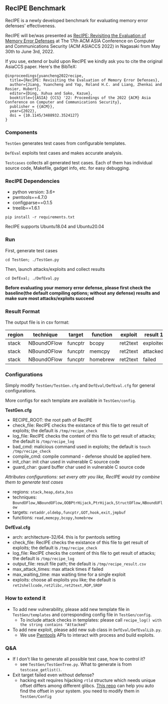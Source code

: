 ## RecIPE Benchmark

RecIPE is a newly developed benchmark for evaluating memory error defenses' effectiveness.

RecIPE will be/was presented as [RecIPE: Revisiting the Evaluation of Memory Error Defenses]() at The 17th ACM ASIA Conference on Computer and Communications Security (ACM ASIACCS 2022) in Nagasaki from May 30th to June 3rd, 2022. 

If you use, extend or build upon RecIPE we kindly ask you to cite the original AsiaCCS paper. Here's the BibTeX:

```
@inproceedings{yuancheng2022recipe,
  title={RecIPE: Revisiting the Evaluation of Memory Error Defenses},
  author={Jiang, Yuancheng and Yap, Roland H.C. and Liang, Zhenkai and Rosier, Hubert},
  editor={Ding, Xuhua and Sako, Kazue},
  booktitle={{ASIA} {CCS} '22: Proceedings of the 2022 {ACM} Asia Conference on Computer and Communications Security},
  publisher = {{ACM}},
  year={2022},
  doi = {10.1145/3488932.3524127}
}
```

### Components

`TestGen` generates test cases from configurable templates.

`DefEval` exploits test cases and makes accurate analysis.

`Testcases` collects all generated test cases. Each of them has individual source code, Makefile, gadget info, etc. for easy debugging.

### RecIPE Dependencies

* python version: 3.6+
* pwntools==4.7.0
* configparse==0.1.5
* treelib==1.6.1

`pip install -r requirements.txt`

RecIPE supports Ubuntu18.04 and Ubuntu20.04

### Run

First, generate test cases
```
cd TestGen; ./TestGen.py
```

Then, launch attacks/exploits and collect results
```
cd DefEval; ./DefEval.py
```

**Before evaluating your memory error defense, please first check the baseline(the default compiling options; without any defense) results and make sure most attacks/exploits succeed**

### Result Format

The output file is in csv format:

| region | technique   | target  | function | exploit  | result 1  | result 2  | result 3  | ... |
|:------ | ----------- | ------- | -------- | -------- | --------- | --------- |:--------- | --- |
| stack  | NBoundOFlow | funcptr | bcopy    | ret2text | exploited | -         | -         |     |
| stack  | NBoundOFlow | funcptr | memcpy   | ret2text | attacked  | exploited | -         |     |
| stack  | NBoundOFlow | funcptr | homebrew | ret2text | failed    | failed    | exploited |     |

### Configurations

Simply modify `TestGen/TestGen.cfg` and `DefEval/DefEval.cfg` for general configurations. 

More configs for each template are available in `TestGen/config`.

**TestGen.cfg**
* RECIPE_ROOT: the root path of RecIPE
* check_file: RecIPE checks the existance of this file to get result of exploits; the default is `/tmp/recipe_check`
* log_file: RecIPE checks the content of this file to get result of attacks; the default is `/tmp/recipe_log`
* bad_cmd: malicious command used in exploits; the default is `touch /tmp/recipe_check`
* compile_cmd: compile command - defense should be applied here. 
* init_char: init char used in vulnerable C source code
* guard_char: guard buffer char used in vulnerable C source code 

*Attributes configurations: set every attr you like, RecIPE would try combine them to generate test cases*
* regions: `stack,heap,data,bss`
* techniques: `BoundOFlow,NBoundOFlow,OOBPtrHijack,PtrHijack,StructOFlow,NBoundUFlow`
* targets: `retaddr,oldebp,funcptr,GOT,hook,exit,jmpbuf`
* functions: `read,memcpy,bcopy,homebrew`

**DefEval.cfg**
* arch: architecture-32/64. this is for pwntools setting
* check_file: RecIPE checks the existance of this file to get result of exploits; the default is `/tmp/recipe_check`
* log_file: RecIPE checks the content of this file to get result of attacks; the default is `/tmp/recipe_log`
* output_file: result file path; the default is `/tmp/recipe_result.csv`
* max_attack_times: max attack times if failed
* max_waiting_time: max waiting time for a single exploit
* exploits: choose all exploits you like; the default is `ret2shellcode,ret2libc,ret2text,ROP,SROP`

### How to extend it
* To add new vulnerability, please add new template file in `TestGen/templates` and corresponding config file in `TestGen/config`.
	* To include attack checks in templates: please call `recipe_log() with the string contains "Attacked"`
* To add new exploit, please add new sub class in `DefEval/DefEvalLib.py`.
	* We use [Pwntools](https://docs.pwntools.com/en/stable/) APIs to interact with process and build exploits.

### Q&A
* If I don't like to generate all possible test case, how to control it?
	* see `TestGen/TestGenTree.py`. What to generate is from `testcase_getlist()`. 
* Exit target failed even without defense?
	* hacking exit requires hijacking `rtld` structure which needs unique offset differs among different glibcs. [This repo](https://github.com/0599jiangyc/exit_hijack) can help you auto find the offset in your system. you need to modify them in `TestGen/Config`
